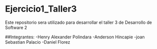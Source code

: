 # Ejercicio1_Taller3
Este repositorio sera utilizado para desarrollar el taller 3 de Desarrollo de Software 2

##Integrantes:
  -Henry Alexander Polindara
  -Anderson Hincapie
  -joan Sebastian Palacio
  -Daniel Florez
  

